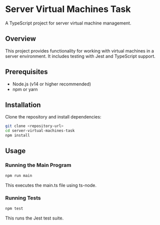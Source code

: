 # Server Virtual Machines Task

A TypeScript project for server virtual machine management.

## Overview

This project provides functionality for working with virtual machines in a server environment. It includes testing with Jest and TypeScript support.

## Prerequisites

- Node.js (v14 or higher recommended)
- npm or yarn

## Installation

Clone the repository and install dependencies:

```bash
git clone <repository-url>
cd server-virtual-machines-task
npm install
```

## Usage

### Running the Main Program

```bash
npm run main
```

This executes the main.ts file using ts-node.

### Running Tests

```bash
npm test
```

This runs the Jest test suite.